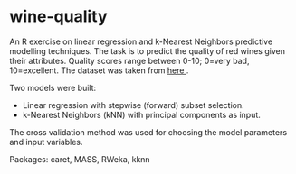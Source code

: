 # wine-quality
An R exercise on linear regression and k-Nearest Neighbors predictive modelling techniques. The task is to predict the quality of red wines given their attributes. Quality scores range between 0-10; 0=very bad, 10=excellent. The dataset was taken from <a href= https://archive.ics.uci.edu/ml/datasets/Wine+Quality> here </a>.

Two models were built:
* Linear regression with stepwise (forward) subset selection.
* k-Nearest Neighbors (kNN) with principal components as input.

The cross validation method was used for choosing the model parameters and input variables.

Packages: caret, MASS, RWeka, kknn